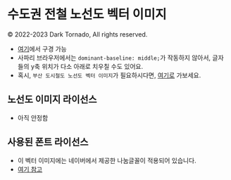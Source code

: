 # 수도권 전철 노선도 벡터 이미지
© 2022-2023 Dark Tornado, All rights reserved.

* [여기](https://darktornado.github.io/MetroMapSVG/)에서 구경 가능
* 사파리 브라우저에서는 `dominant-baseline: middle;`가 작동하지 않아서, 글자들의 y축 위치가 다소 아래로 치우칠 수도 있어요.
* 혹시, `부산 도시철도 노선도 벡터 이미지`가 필요하시다면, [여기로](https://github.com/DarkTornado/BusanSubwayLive) 가보세요.

## 노선도 이미지 라이선스
* 아직 안정함

## 사용된 폰트 라이선스
* 이 벡터 이미지에는 네이버에서 제공한 나눔글꼴이 적용되어 있습니다.
* [여기 참고](./FontLicense.md)
